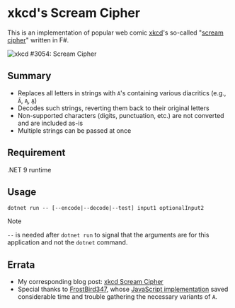 # xkcd's Scream Cipher

This is an implementation of popular web comic [xkcd](https://xkcd.com/)'s so-called "[scream cipher](https://xkcd.com/3054/)" written in F#.

![xkcd #3054: Scream Cipher](https://imgs.xkcd.com/comics/scream_cipher.png)

## Summary

- Replaces all letters in strings with `A`'s containing various diacritics (e.g., `A̋`, `A̧`, `A̤`)
- Decodes such strings, reverting them back to their original letters
- Non-supported characters (digits, punctuation, etc.) are not converted and are included as-is
- Multiple strings can be passed at once

## Requirement

.NET 9 runtime

## Usage

```
dotnet run -- [--encode|--decode|--test] input1 optionalInput2
```

> [!NOTE]
> `--` is needed after `dotnet run` to signal that the arguments are for this application and not the `dotnet` command.

## Errata

- My corresponding blog post: [xkcd Scream Cipher](https://codeconscious.github.io/2025/02/23/xkcd-scream-cipher.html)
- Special thanks to [FrostBird347](https://github.com/FrostBird347), whose [JavaScript implementation](https://gist.github.com/FrostBird347/e7c017d096b3b50a75f5dcd5b4d08b99) saved considerable time and trouble gathering the necessary variants of `A`.
